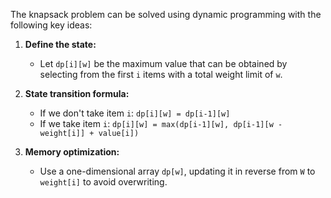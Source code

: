 The knapsack problem can be solved using dynamic programming with the following key ideas:  

1. **Define the state:**  
   - Let `dp[i][w]` be the maximum value that can be obtained by selecting from the first `i` items with a total weight limit of `w`.  

2. **State transition formula:**  
   - If we don't take item `i`: `dp[i][w] = dp[i-1][w]`  
   - If we take item `i`: `dp[i][w] = max(dp[i-1][w], dp[i-1][w - weight[i]] + value[i])`  

3. **Memory optimization:**  
   - Use a one-dimensional array `dp[w]`, updating it in reverse from `W` to `weight[i]` to avoid overwriting.  
